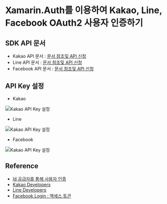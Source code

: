# Xamarin.Auth를 이용하여 Kakao, Line, Facebook OAuth2 사용자 인증하기

## SDK API 문서
- Kakao API 문서 : [문서 참조및 API 신청][1]
- Line API 문서 : [문서 참조및 API 신청][2]
- Facebook API 문서 : [문서 참조및 API 신청][3]

## API Key 설정
- Kakao

 ![Kakao API Key 설정](https://dongsasubstorage.blob.core.windows.net/images/uploads/KakaoOAuth2.png)

- Line

![Kakao API Key 설정](https://dongsasubstorage.blob.core.windows.net/images/uploads/LineOAuth2.png)

- Facebook

![Kakao API Key 설정](https://dongsasubstorage.blob.core.windows.net/images/uploads/FacebookOAuth2.png)

## Reference
* [Id 공급자를 통해 사용자 인증][0]
* [Kakao Developers][1]
* [Line Developers][2]
* [Facebook Login : 액세스 토큰][1]

[0]:https://docs.microsoft.com/ko-kr/xamarin/xamarin-forms/data-cloud/authentication/oauth
[1]:https://developer.kakao.com/
[2]:https://developers.line.me/en/
[3]:https://developers.facebook.com/docs/facebook-login/access-tokens

